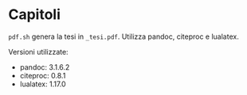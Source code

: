 # Capitoli

`pdf.sh` genera la tesi in `_tesi.pdf`. Utilizza pandoc, citeproc e lualatex.

Versioni utilizzate:

- pandoc: 3.1.6.2
- citeproc: 0.8.1
- lualatex: 1.17.0
